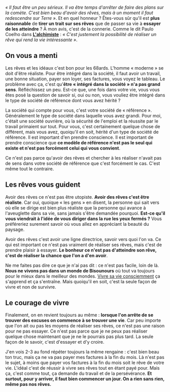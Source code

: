 <!-- 
.. title: Pourquoi avoir des rêves c'est être réaliste
.. slug: pourquoi-avoir-des-rêves-cest-être-réaliste
.. date: 2013-09-03 13:00:15+02:00
.. tags: Développement personnel, Réflexion, Inspiration
.. category: 
.. link: 
.. description: 
.. type: text
-->

<p><p><em>« Il faut être un peu sérieux. Il va être temps d'arrêter de faire des plans sur la comète. C'est bien beau d'avoir des rêves, mais à un moment il faut redescendre sur Terre »</em>. Et en quel honneur ? Êtes-vous sûr qu'il est <strong>plus raisonnable</strong> de <strong>tirer un trait sur ses rêves</strong> que de passer sa vie à <strong>essayer de les atteindre</strong> ? À mon avis, c'est de la connerie. Comme le dit Paulo Coelho dans <strong><a href="http://www.amazon.fr/gp/product/2290004448/ref=as_li_qf_sp_asin_tl?ie=UTF8&amp;camp=1642&amp;creative=6746&amp;creativeASIN=2290004448&amp;linkCode=as2&amp;tag=vincjous-21">L'alchimiste</a></strong> : <em>« C'est justement la possibilité de réaliser un rêve qui rend la vie intéressante »</em>.</p></p>
<!-- TEASER_END -->
<p><h2>On vous a menti</h2></p>

<p><p>Les rêves et les idéaux c'est bon pour les 68ards. L'homme « moderne » se doit d'être réaliste. Pour être intégré dans la société, il faut avoir un travail, une bonne situation, payer son loyer, ses factures, vous voyez le tableau. Le problème avec ça, c'est qu'<strong>être « intégré dans la société » n'a pas grand sens</strong>. Réfléchissez un peu. Est-ce que, une fois dans votre vie, vous vous êtes posé la question de savoir si, oui ou non, vous vouliez être intégré dans le type de société de référence dont vous avez hérité ?</p></p>

<p><p>La société qui compte pour vous, c'est votre société de « référence ». Généralement le type de société dans laquelle vous avez grandi. Pour moi, c'était une société ouvrière, où la sécurité de l'emploi et la réussite par le travail primaient sur tout. Pour vous, c'est certainement quelque chose de différent, mais vous avez, quoiqu'il en soit, hérité d'un type de société de référence. Il est important d'en prendre conscience. Il est important de prendre conscience que <strong>ce modèle de référence n'est pas le seul qui existe et n'est pas forcément celui qui vous convient</strong>.</p></p>

<p><p>Ce n'est pas parce qu'avoir des rêves et chercher à les réaliser n'avait pas de sens dans votre société de référence que c'est forcément le cas. C'est même tout le contraire.</p></p>

<p><h2>Les rêves vous guident</h2></p>

<p><p>Avoir des rêves ce n'est pas être utopiste. <strong>Avoir des rêves c'est être réaliste</strong>. Car oui, quoique « les gens » en disent, la personne qui sait vers où elle se dirige est bien plus réaliste que la personne qui avance à l'aveuglette dans sa vie, sans jamais s'être demandée pourquoi. <strong>Est-ce qu'il vous viendrait à l'idée de vous diriger dans la rue les yeux fermés ?</strong> Vous préféreriez surement savoir où vous allez en appréciant la beauté du paysage.</p></p>

<p><p>Avoir des rêves c'est avoir une ligne directrice, savoir vers quoi l'on va. Ce qui est important ce n'est pas vraiment de réaliser ses rêves, mais c'est de prendre plaisir à essayer. <strong>Le bonheur ce n'est pas d'atteindre son rêve, c'est de réaliser la chance que l'on a d'en avoir</strong>.</p></p>

<p><p>Ne me faites pas dire ce que je n'ai pas dit : ce n'est pas facile, loin de là. <strong>Nous ne vivons pas dans un monde de Bisounours</strong> où tout va toujours pour le mieux dans le meilleur des mondes. <a href="http://vincent.jousse.org/le-courage-de-vivre-consciemment-steve-pavlina/">Vivre sa vie consciemment</a> ça s'apprend et ça s'entraîne. Mais quoiqu'il en soit, c'est la seule façon de vivre et non de survivre.</p></p>

<p><h2>Le courage de vivre</h2></p>

<p><p>Finalement, on en revient toujours au même : <strong>lorsque l'on arrête de se trouver des excuses on commence à se trouver une vie</strong>. Car peu importe que l'on ait ou pas les moyens de réaliser ses rêves, ce n'est pas une raison pour ne pas essayer. Ce n'est pas parce que je ne peux pas réaliser quelque chose maintenant que je ne le pourrais pas plus tard. La seule façon de le savoir, c'est d'essayer et d'y croire.</p></p>

<p><p>J'en vois 2-3 au fond répéter toujours la même rengaine : c'est bien beau ton truc, mais ça ne va pas payer mes factures à la fin du mois. Là n'est pas le sujet, à moins que payer vos factures à la fin du mois soit le rêve de votre vie. L'idéal c'est de réussir à vivre ses rêves tout en étant payé pour. Mais ça, c'est comme tout, ça demande du travail et de la persévérance. <strong>Et surtout, pour y arriver, il faut bien commencer un jour. On a rien sans rien, même pas nos rêves.</strong></p></p>
